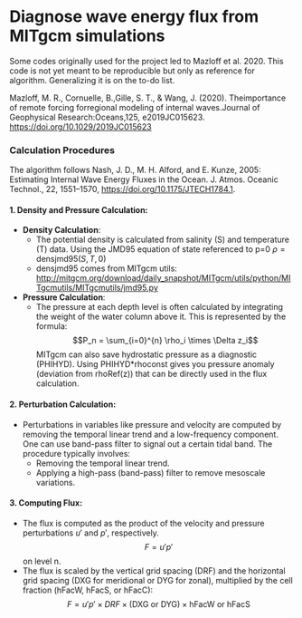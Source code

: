 # Diagnose wave energy flux from MITgcm simulations

Some codes originally used for the project led to Mazloff et al. 2020. This code is not yet meant to be reproducible but only as reference for algorithm. Generalizing it is on the to-do list. 

Mazloff, M. R., Cornuelle, B.,Gille, S. T., & Wang, J. (2020). Theimportance of remote forcing forregional modeling of internal waves.Journal of Geophysical Research:Oceans,125, e2019JC015623. https://doi.org/10.1029/2019JC015623

### Calculation Procedures
The algorithm follows Nash, J. D., M. H. Alford, and E. Kunze, 2005: Estimating Internal Wave Energy Fluxes in the Ocean. J. Atmos. Oceanic Technol., 22, 1551–1570, https://doi.org/10.1175/JTECH1784.1. 

#### 1. Density and Pressure Calculation:

- **Density Calculation**: 
  - The potential density is calculated from salinity (S) and temperature (T) data. Using the JMD95 equation of state referenced to p=0 $\rho=\text{densjmd95}(S, T, 0)$
  - densjmd95 comes from MITgcm utils: http://mitgcm.org/download/daily_snapshot/MITgcm/utils/python/MITgcmutils/MITgcmutils/jmd95.py
- **Pressure Calculation**: 
  - The pressure at each depth level is often calculated by integrating the weight of the water column above it. This is represented by the formula: $$P_n = \sum_{i=0}^{n} \rho_i \times \Delta z_i$$ MITgcm can also save hydrostatic pressure as a diagnostic (PHIHYD). Using PHIHYD*rhoconst gives you pressure anomaly (deviation from rhoRef(z)) that can be directly used in the flux calculation. 
#### 2. Perturbation Calculation:
- Perturbations in variables like pressure and velocity are computed by removing the temporal linear trend and a low-frequency component. One can use band-pass filter to signal out a certain tidal band. The procedure typically involves:
  - Removing the temporal linear trend.
  - Applying a high-pass (band-pass) filter to remove mesoscale variations.
#### 3. Computing Flux:
  - The flux is computed as the product of the velocity and pressure perturbations $u'$ and $p'$, respectively.
    $$F = u'p'$$ on level n.
  - The flux is scaled by the vertical grid spacing (DRF) and the horizontal grid spacing (DXG for meridional or DYG for zonal), multiplied by the cell fraction (hFacW, hFacS, or hFacC): $$F=u'p' \times DRF \times (\text{DXG or DYG}) \times \text{hFacW or hFacS}$$
